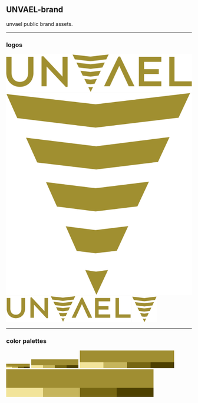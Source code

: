 UNVAEL-brand
------------

unvael public brand assets.


-----


### logos

![unvael-logo-lg-transparent.png](https://raw.githubusercontent.com/unvael/brand/develop/logo/png/unvael-logo-lg-transparent.png)
![unvael-logo-lg-transparent-symbol.png](https://raw.githubusercontent.com/unvael/brand/develop/logo/png/unvael-logo-lg-transparent-symbol.png)
![unvael-logo-md-transparent.png](https://raw.githubusercontent.com/unvael/brand/develop/logo/png/unvael-logo-md-transparent.png)
![unvael-logo-md-transparent-symbol.png](https://raw.githubusercontent.com/unvael/brand/develop/logo/png/unvael-logo-md-transparent-symbol.png)


-----


### color palettes

![palette-sm.png](https://raw.githubusercontent.com/unvael/brand/develop/color-swatches/palettes/palette-sm.png)
![palette-md.png](https://raw.githubusercontent.com/unvael/brand/develop/color-swatches/palettes/palette-md.png)
![palette-lg.png](https://raw.githubusercontent.com/unvael/brand/develop/color-swatches/palettes/palette-lg.png)
![palette-xl.png](https://raw.githubusercontent.com/unvael/brand/develop/color-swatches/palettes/palette-xl.png)

